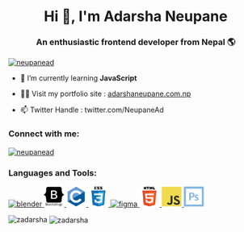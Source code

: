 <h1 align="center">Hi 👋, I'm Adarsha Neupane</h1>
<h3 align="center">An enthusiastic frontend developer from Nepal 🌎</h3>

<p align="left"> <a href="https://twitter.com/neupanead" target="blank"><img src="https://img.shields.io/twitter/follow/neupanead?logo=twitter&style=for-the-badge" alt="neupanead" /></a> </p>

- 🌱 I’m currently learning **JavaScript**

- 👨‍💻 Visit my portfolio site : [adarshaneupane.com.np](adarshaneupane.com.np)

- 📫 Twitter Handle : twitter.com/NeupaneAd

<h3 align="left">Connect with me:</h3>
<p align="left">
<a href="https://twitter.com/neupanead" target="blank"><img align="center" src="https://raw.githubusercontent.com/rahuldkjain/github-profile-readme-generator/master/src/images/icons/Social/twitter.svg" alt="neupanead" height="30" width="40" /></a>
</p>

<h3 align="left">Languages and Tools:</h3>
<p align="left"> <a href="https://www.blender.org/" target="_blank" rel="noreferrer"> <img src="https://download.blender.org/branding/community/blender_community_badge_white.svg" alt="blender" width="40" height="40"/> </a> <a href="https://getbootstrap.com" target="_blank" rel="noreferrer"> <img src="https://raw.githubusercontent.com/devicons/devicon/master/icons/bootstrap/bootstrap-plain-wordmark.svg" alt="bootstrap" width="40" height="40"/> </a> <a href="https://www.cprogramming.com/" target="_blank" rel="noreferrer"> <img src="https://raw.githubusercontent.com/devicons/devicon/master/icons/c/c-original.svg" alt="c" width="40" height="40"/> </a> <a href="https://www.w3schools.com/css/" target="_blank" rel="noreferrer"> <img src="https://raw.githubusercontent.com/devicons/devicon/master/icons/css3/css3-original-wordmark.svg" alt="css3" width="40" height="40"/> </a> <a href="https://www.figma.com/" target="_blank" rel="noreferrer"> <img src="https://www.vectorlogo.zone/logos/figma/figma-icon.svg" alt="figma" width="40" height="40"/> </a> <a href="https://www.w3.org/html/" target="_blank" rel="noreferrer"> <img src="https://raw.githubusercontent.com/devicons/devicon/master/icons/html5/html5-original-wordmark.svg" alt="html5" width="40" height="40"/> </a> <a href="https://developer.mozilla.org/en-US/docs/Web/JavaScript" target="_blank" rel="noreferrer"> <img src="https://raw.githubusercontent.com/devicons/devicon/master/icons/javascript/javascript-original.svg" alt="javascript" width="40" height="40"/> </a> <a href="https://www.photoshop.com/en" target="_blank" rel="noreferrer"> <img src="https://raw.githubusercontent.com/devicons/devicon/master/icons/photoshop/photoshop-line.svg" alt="photoshop" width="40" height="40"/> </a> </p>

<p><img align="left" src="https://github-readme-stats.vercel.app/api/top-langs?username=zadarsha&show_icons=true&locale=en&layout=compact" alt="zadarsha" /></p>

<p>&nbsp;<img align="center" src="https://github-readme-stats.vercel.app/api?username=zadarsha&show_icons=true&locale=en" alt="zadarsha" /></p>
